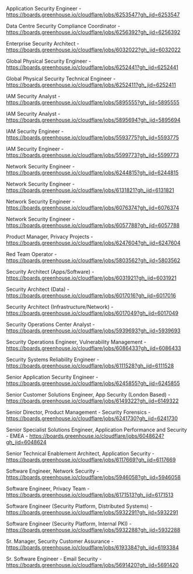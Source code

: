 Application Security Engineer - https://boards.greenhouse.io/cloudflare/jobs/6253547?gh_jid=6253547

Data Centre Security Compliance Coordinator - https://boards.greenhouse.io/cloudflare/jobs/6256392?gh_jid=6256392

Enterprise Security Architect - https://boards.greenhouse.io/cloudflare/jobs/6032022?gh_jid=6032022

Global Physical Security Engineer - https://boards.greenhouse.io/cloudflare/jobs/6252441?gh_jid=6252441

Global Physical Security Technical Engineer - https://boards.greenhouse.io/cloudflare/jobs/6252411?gh_jid=6252411

IAM Security Analyst - https://boards.greenhouse.io/cloudflare/jobs/5895555?gh_jid=5895555

IAM Security Analyst - https://boards.greenhouse.io/cloudflare/jobs/5895694?gh_jid=5895694

IAM Security Engineer - https://boards.greenhouse.io/cloudflare/jobs/5593775?gh_jid=5593775

IAM Security Engineer - https://boards.greenhouse.io/cloudflare/jobs/5599773?gh_jid=5599773

Network Security Engineer - https://boards.greenhouse.io/cloudflare/jobs/6244815?gh_jid=6244815

Network Security Engineer - https://boards.greenhouse.io/cloudflare/jobs/6131821?gh_jid=6131821

Network Security Engineer - https://boards.greenhouse.io/cloudflare/jobs/6076374?gh_jid=6076374

Network Security Engineer - https://boards.greenhouse.io/cloudflare/jobs/6057788?gh_jid=6057788

Product Manager, Privacy Projects - https://boards.greenhouse.io/cloudflare/jobs/6247604?gh_jid=6247604

Red Team Operator - https://boards.greenhouse.io/cloudflare/jobs/5803562?gh_jid=5803562

Security Architect (Apps/Software) - https://boards.greenhouse.io/cloudflare/jobs/6031921?gh_jid=6031921

Security Architect (Data) - https://boards.greenhouse.io/cloudflare/jobs/6017016?gh_jid=6017016

Security Architect (Infrastructure/Network) - https://boards.greenhouse.io/cloudflare/jobs/6017049?gh_jid=6017049

Security Operations Center Analyst - https://boards.greenhouse.io/cloudflare/jobs/5939693?gh_jid=5939693

Security Operations Engineer, Vulnerability Management - https://boards.greenhouse.io/cloudflare/jobs/6086433?gh_jid=6086433

Security Systems Reliability Engineer - https://boards.greenhouse.io/cloudflare/jobs/6111528?gh_jid=6111528

Senior Application Security Engineer - https://boards.greenhouse.io/cloudflare/jobs/6245855?gh_jid=6245855

Senior Customer Solutions Engineer, App Security (London Based) - https://boards.greenhouse.io/cloudflare/jobs/6149322?gh_jid=6149322

Senior Director, Product Management - Security Forensics - https://boards.greenhouse.io/cloudflare/jobs/6241730?gh_jid=6241730

Senior Specialist Solutions Engineer, Application Performance and Security - EMEA - https://boards.greenhouse.io/cloudflare/jobs/6048624?gh_jid=6048624

Senior Technical Enablement Architect, Application Security - https://boards.greenhouse.io/cloudflare/jobs/6117669?gh_jid=6117669

Software Engineer, Network Security - https://boards.greenhouse.io/cloudflare/jobs/5946058?gh_jid=5946058

Software Engineer, Privacy Team - https://boards.greenhouse.io/cloudflare/jobs/6171513?gh_jid=6171513

Software Engineer (Security Platform, Distributed Systems) - https://boards.greenhouse.io/cloudflare/jobs/5932291?gh_jid=5932291

Software Engineer (Security Platform, Internal PKI) - https://boards.greenhouse.io/cloudflare/jobs/5932288?gh_jid=5932288

Sr. Manager, Security Customer Assurance - https://boards.greenhouse.io/cloudflare/jobs/6193384?gh_jid=6193384

Sr. Software Engineer - Email Security - https://boards.greenhouse.io/cloudflare/jobs/5691420?gh_jid=5691420

